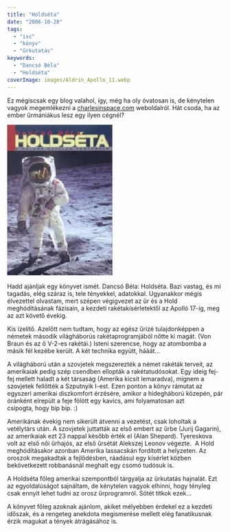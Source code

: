```yaml
---
title: "Holdséta"
date: "2006-10-28"
tags: 
  - "isc"
  - "könyv"
  - "űrkutatás"
keywords:
  - "Dancsó Béla"
  - "Holdséta"
coverImage: images/Aldrin_Apollo_11.webp
---
```


Ez mégiscsak egy blog valahol, így, még ha oly óvatosan is, de kénytelen vagyok megemlékezni a [charlesinspace.com](http://charlesinspace.com/) weboldalról. Hát csoda, ha az ember űrmániákus lesz egy ilyen cégnél?

![holdseta](images/holdseta.webp)

Hadd ajánljak egy könyvet ismét. Dancsó Béla: Holdséta. Bazi vastag, és mi tagadás, elég száraz is, tele tényekkel, adatokkal. Ugyanakkor mégis élvezettel olvastam, mert szépen végigvezet az űr és a Hold meghódításának fázisain, a kezdeti rakétakísérletektől az Apolló 17-ig, meg az azt követő évekig.

Kis ízelítő. Azelőtt nem tudtam, hogy az egész űrizé tulajdonképpen a németek második világháborús rakétaprogramjából nőtte ki magát. (Von Braun és az ő V-2-es rakétái.) Isteni szerencse, hogy az atombomba a másik fél kezébe került. A két technika együtt, hááát...

A világháború után a szovjetek megszerezték a német rakéták terveit, az amerikaiak pedig szép csendben ellopták a rakétatudósokat. Egy ideig fej-fej mellett haladt a két társaság (Amerika kicsit lemaradva), mígnem a szovjetek fellőtték a Szputnyik I-est. Ezen ponton a könyv rámutat az egyszeri amerikai diszkomfort érzésére, amikor a hidegháború közepén, pár óránként elrepült a feje fölött egy kavics, ami folyamatosan azt csipogta, hogy bip bip. :)

Amerikának évekig nem sikerült átvenni a vezetést, csak loholtak a vetélytárs után. A szovjetek juttatták az első embert az űrbe (Jurij Gagarin), az amerikaiak ezt 23 nappal később érték el (Alan Shepard). Tyereskova volt az első női űrhajós, az első űrsétát Alekszej Leonov végezte.  A Hold meghódításakor azonban Amerika lassacskán fordított a helyzeten. Az oroszok megakadtak a fejlődésben, ráadásul egy kísérlet közben bekövetkezett robbanásnál meghalt egy csomó tudósuk is.

A Holdséta főleg amerikai szempontból tárgyalja az űrkutatás hajnalát. Ezt az egyoldalúságot sajnáltam, de kénytelen vagyok elhinni, hogy tényleg csak ennyit lehet tudni az orosz űrprogramról. Sötét titkok ezek...

A könyvet főleg azoknak ajánlom, akiket mélyebben érdekel ez a kezdeti időszak, és a rengeteg anekdota megismerése mellett elég fanatikusnak érzik magukat a tények átrágásához is.
